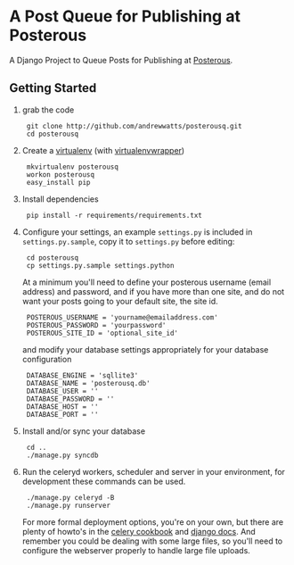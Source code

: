 A Post Queue for Publishing at Posterous
=========================================

A Django Project to Queue Posts for Publishing at [Posterous][].

Getting Started
----------------

1. grab the code

        git clone http://github.com/andrewwatts/posterousq.git
        cd posterousq

2. Create a [virtualenv][] (with [virtualenvwrapper][])

        mkvirtualenv posterousq
        workon posterousq
        easy_install pip
        
3. Install dependencies

        pip install -r requirements/requirements.txt
        
4. Configure your settings, an example `settings.py` is included in 
   `settings.py.sample`, copy it to `settings.py` before editing:

        cd posterousq
        cp settings.py.sample settings.python
   At a minimum you'll need to define your posterous username (email address)
   and password, and if you have more than one site, and do not want your
   posts going to your default site, the site id.
   
        POSTEROUS_USERNAME = 'yourname@emailaddress.com'
        POSTEROUS_PASSWORD = 'yourpassword'
        POSTEROUS_SITE_ID = 'optional_site_id'
   and modify your database settings appropriately for your database
   configuration
   
        DATABASE_ENGINE = 'sqllite3'
        DATABASE_NAME = 'posterousq.db'             
        DATABASE_USER = ''             
        DATABASE_PASSWORD = ''         
        DATABASE_HOST = ''             
        DATABASE_PORT = ''   

5. Install and/or sync your database

        cd ..
        ./manage.py syncdb
        
6. Run the celeryd workers, scheduler and server in your environment, for 
   development these commands can be used.

        ./manage.py celeryd -B
        ./manage.py runserver
   For more formal deployment options, you're on your own, but there are 
   plenty of howto's in the [celery cookbook][] and [django docs][]. And 
   remember you could be dealing with some large files, so you'll need to
   configure the webserver properly to handle large file uploads.



[posterous]: http://posterous.com
[celery cookbook]: http://ask.github.com/celery/cookbook/daemonizing.html
[django docs]: http://docs.djangoproject.com/en/dev/howto/deployment/
[virtualenv]: http://pypi.python.org/pypi/virtualenv
[virtualenvwrapper]: http://www.doughellmann.com/projects/virtualenvwrapper/
